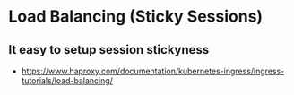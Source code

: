 # Load Balancing (Sticky Sessions) 

## It easy to setup session stickyness 

  * https://www.haproxy.com/documentation/kubernetes-ingress/ingress-tutorials/load-balancing/
